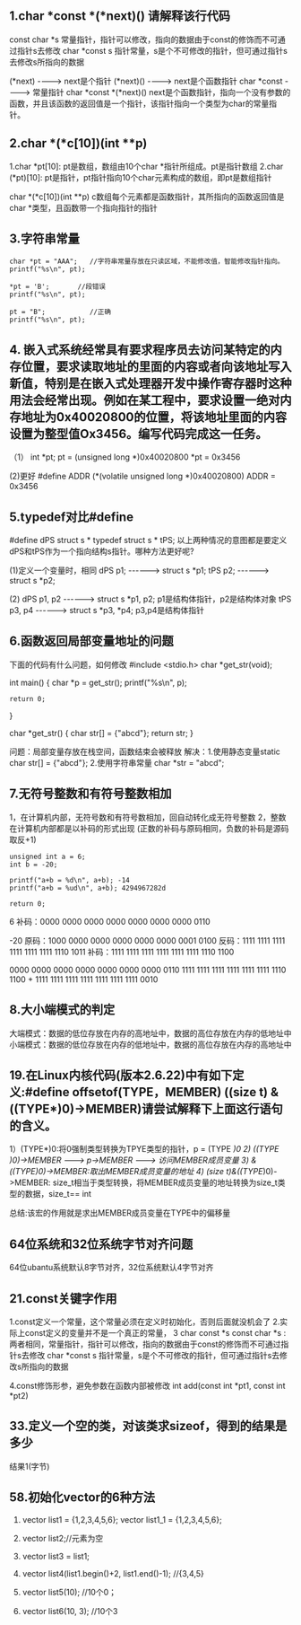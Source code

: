 ## 1.char *const *(*next)() 请解释该行代码

const char *s 常量指针，指针可以修改，指向的数据由于const的修饰而不可通过指针s去修改
char *const s 指针常量，s是个不可修改的指针，但可通过指针s去修改s所指向的数据

(*next) ----> next是个指针
(*next)() ----> next是个函数指针
char *const ----> 常量指针
char *const *(*next)() next是个函数指针，指向一个没有参数的函数，并且该函数的返回值是一个指针，该指针指向一个类型为char的常量指针。


## 2.char *(*c[10])(int **p)

1.char *pt[10]: pt是数组，数组由10个char *指针所组成。pt是指针数组
2.char (*pt)[10]: pt是指针，pt指针指向10个char元素构成的数组，即pt是数组指针

char *(*c[10])(int **p) c数组每个元素都是函数指针，其所指向的函数返回值是char *类型，且函数带一个指向指针的指针

## 3.字符串常量
    char *pt = "AAA";   //字符串常量存放在只读区域，不能修改值，智能修改指针指向。
    printf("%s\n", pt);

    *pt = 'B';       //段错误
    printf("%s\n", pt);

    pt = "B";           //正确
    printf("%s\n", pt);

## 4. 嵌入式系统经常具有要求程序员去访问某特定的内存位置，要求读取地址的里面的内容或者向该地址写入新值，特别是在嵌入式处理器开发中操作寄存器时这种用法会经常出现。例如在某工程中，要求设置一绝对内存地址为0x40020800的位置，将该地址里面的内容设置为整型值Ox3456。编写代码完成这一任务。

（1）
int *pt;
pt = (unsigned long *)0x40020800
*pt = 0x3456

(2)更好
#define ADDR (*(volatile unsigned long *)0x40020800)
ADDR = 0x3456

## 5.typedef对比#define
#define dPS struct s *
typedef struct s * tPS;
以上两种情况的意图都是要定义dPS和tPS作为一个指向结构s指针。哪种方法更好呢?
 
 (1)定义一个变量时，相同
dPS p1; ------> struct s *p1;
tPS p2; ------> struct s *p2;

(2)
dPS p1, p2 ------> struct s *p1, p2; p1是结构体指针，p2是结构体对象
tPS p3, p4 ------> struct s *p3, *p4; p3,p4是结构体指针

## 6.函数返回局部变量地址的问题

下面的代码有什么问题，如何修改
#include <stdio.h>
char *get_str(void);

int main()
{
    char *p = get_str();
    printf("%s\n", p);

    return 0;
}

char *get_str()
{
    char str[] = {"abcd"};
    return str;
}

问题：局部变量存放在栈空间，函数结束会被释放
解决：1.使用静态变量static char str[] = {"abcd"};
      2.使用字符串常量 char *str = "abcd";


## 7.无符号整数和有符号整数相加

1，在计算机内部，无符号数和有符号数相加，回自动转化成无符号整数
2，整数在计算机内部都是以补码的形式出现 (正数的补码与原码相同，负数的补码是源码取反+1)

    unsigned int a = 6;
    int b = -20;

    printf("a+b = %d\n", a+b); -14
    printf("a+b = %ud\n", a+b); 4294967282d
    
    return 0;

6
补码：0000 0000 0000 0000 0000 0000 0000 0110

-20
原码：1000 0000 0000 0000 0000 0000 0001 0100
反码：1111 1111 1111 1111 1111 1111 1110 1011
补码：1111 1111 1111 1111 1111 1111 1110 1100

0000 0000 0000 0000 0000 0000 0000 0110
1111 1111 1111 1111 1111 1111 1110 1100 +
1111 1111 1111 1111 1111 1111 1111 0010 

## 8.大小端模式的判定
大端模式：数据的低位存放在内存的高地址中，数据的高位存放在内存的低地址中
小端模式：数据的低位存放在内存的低地址中，数据的高位存放在内存的高地址中

## 19.在Linux内核代码(版本2.6.22)中有如下定义:#define offsetof(TYPE，MEMBER) ((size t) &((TYPE*)0)->MEMBER)请尝试解释下上面这行语句的含义。
1）(TYPE*)0:将0强制类型转换为TPYE类型的指针，p = (TYPE *)0
2) ((TYPE *)0)->MEMBER ---> p->MEMBER ---> 访问MEMBER成员变量
3) &((TYPE*)0)->MEMBER:取出MEMBER成员变量的地址
4) (size t)&((TYPE*)0)->MEMBER: size_t相当于类型转换，将MEMBER成员变量的地址转换为size_t类型的数据，size_t== int

总结:该宏的作用就是求出MEMBER成员变量在TYPE中的偏移量

## 64位系统和32位系统字节对齐问题
64位ubantu系统默认8字节对齐，32位系统默认4字节对齐

## 21.const关键字作用
1.const定义一个常量，这个常量必须在定义时初始化，否则后面就没机会了
2.实际上const定义的变量并不是一个真正的常量，
3
char const *s
const char *s :两者相同，常量指针，指针可以修改，指向的数据由于const的修饰而不可通过指针s去修改
char *const s 指针常量，s是个不可修改的指针，但可通过指针s去修改s所指向的数据

4.const修饰形参，避免参数在函数内部被修改
int add(const int *pt1, const int *pt2) 


## 33.定义一个空的类，对该类求sizeof，得到的结果是多少
结果1(字节)

## 58.初始化vector的6种方法
1.    vector<int> list1 = {1,2,3,4,5,6};
    vector<int> list1_1 = {1,2,3,4,5,6};

2.    vector<int> list2;//元素为空

3.    vector<int> list3 = list1;

4.    vector<int> list4(list1.begin()+2, list1.end()-1);  //{3,4,5}

5.    vector<int> list5(10); //10个0；

6.    vector<int> list6(10, 3);    //10个3


